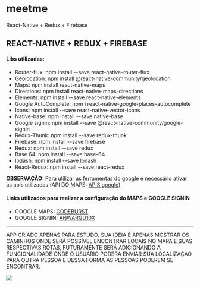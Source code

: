 # meetme
React-Native + Redux + Firebase

<h2>REACT-NATIVE + REDUX + FIREBASE</h2>
<h4>Libs utilizadas:</h4>
<ul>
  <li>Router-flux: npm install --save react-native-router-flux</li>
  <li>Geolocation: npm install @react-native-community/geolocation </li>
  <li>Maps: npm install react-native-maps</li>
  <li>Directions: npm install react-native-maps-directions</li>
  <li>Elements: npm install --save react-native-elements</li>
  <li>Google AutoComplete: npm i react-native-google-places-autocomplete</li>
  <li>Icons: npm install --save react-native-vector-icons</li>
  <li>Native-base: npm install --save native-base</li>
  <li>Google signin: npm install --save @react-native-community/google-signin</li>
  <li>Redux-Thunk: npm install --save redux-thunk</li>
  <li>Firebase: npm install --save firebase</li>
  <li>Redux: npm install --save redux</li>
  <li>Base 64: npm install --save base-64</li>
  <li>lodash: npm install --save lodash</li>
  <li>React-Redux: npm install --save react-redux</li>
</ul>  

<b>OBSERVAÇÃO:</b> Para utilizar as ferramentas do google é necessário ativar as apis utilizadas (API DO MAPS: <a href="https://console.developers.google.com/apis">APIS google</a>).

<h4>Links utilizados para realizar a configuração do MAPS e GOOGLE SIGNIN</h4>
<ul>
  <li>GOOGLE MAPS: <a href="https://codeburst.io/react-native-google-map-with-react-native-maps-572e3d3eee14"> CODEBURST </a></li>
  <li>GOOGLE SIGNIN: <a href="https://dev.to/anwargul0x/get-started-with-react-native-google-sign-in-18i5"> ANWARGU10X </a> </li>
</ul>

-------------------------------------------------------------------------------------------------------------------------------------

APP CRIADO APENAS PARA ESTUDO. SUA IDEIA É APENAS MOSTRAR OS CAMINHOS ONDE SERÁ POSSÍVEL ENCONTRAR LOCAIS NO MAPA E SUAS RESPECTIVAS ROTAS,
FUTURAMENTE SERÁ ADICIONANDO A FUNCIONALIDADE ONDE O USUÁRIO PODERA ENVIAR SUA LOCALIZAÇÃO PARA OUTRA PESSOA E DESSA FORMA AS PESSOAS PODEREM
SE ENCONTRAR.


<img src="https://user-images.githubusercontent.com/11637810/84506776-bee6a280-acb7-11ea-8ea3-4d5e1481d838.PNG">








